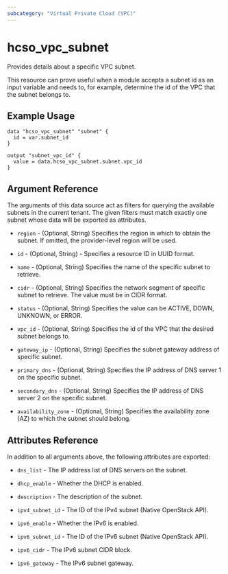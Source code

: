 ```yaml
---
subcategory: "Virtual Private Cloud (VPC)"
---
```


# hcso_vpc_subnet

Provides details about a specific VPC subnet.

This resource can prove useful when a module accepts a subnet id as an input variable and needs to, for example,
determine the id of the VPC that the subnet belongs to.

## Example Usage

```hcl
data "hcso_vpc_subnet" "subnet" {
  id = var.subnet_id
}

output "subnet_vpc_id" {
  value = data.hcso_vpc_subnet.subnet.vpc_id
}
```

## Argument Reference

The arguments of this data source act as filters for querying the available subnets in the current tenant. The given
filters must match exactly one subnet whose data will be exported as attributes.

* `region` - (Optional, String) Specifies the region in which to obtain the subnet. If omitted, the provider-level
  region will be used.

* `id` - (Optional, String) - Specifies a resource ID in UUID format.

* `name` - (Optional, String) Specifies the name of the specific subnet to retrieve.

* `cidr` - (Optional, String) Specifies the network segment of specific subnet to retrieve. The value must be in CIDR
  format.

* `status` - (Optional, String) Specifies the value can be ACTIVE, DOWN, UNKNOWN, or ERROR.

* `vpc_id` - (Optional, String) Specifies the id of the VPC that the desired subnet belongs to.

* `gateway_ip` - (Optional, String) Specifies the subnet gateway address of specific subnet.

* `primary_dns` - (Optional, String) Specifies the IP address of DNS server 1 on the specific subnet.

* `secondary_dns` - (Optional, String) Specifies the IP address of DNS server 2 on the specific subnet.

* `availability_zone` - (Optional, String) Specifies the availability zone (AZ) to which the subnet should belong.

## **Attributes Reference**

In addition to all arguments above, the following attributes are exported:

* `dns_list` - The IP address list of DNS servers on the subnet.

* `dhcp_enable` - Whether the DHCP is enabled.

* `description` - The description of the subnet.

* `ipv4_subnet_id` - The ID of the IPv4 subnet (Native OpenStack API).

* `ipv6_enable` - Whether the IPv6 is enabled.

* `ipv6_subnet_id` - The ID of the IPv6 subnet (Native OpenStack API).

* `ipv6_cidr` - The IPv6 subnet CIDR block.

* `ipv6_gateway` - The IPv6 subnet gateway.
